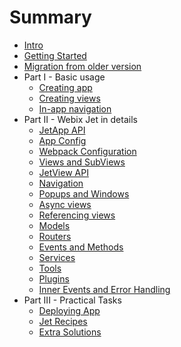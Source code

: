 # Summary

* [Intro](cover.md)
* [Getting Started](start.md)
* [Migration from older version](migration.md)
* Part I - Basic usage
  * [Creating app](basic/app.md)
  * [Creating views](basic/views.md)
  * [In-app navigation](basic/navigation.md)
* Part II - Webix Jet in details
  * [JetApp API](details/app.md)
  * [App Config](details/app_config.md)
  * [Webpack Configuration](details/webpackconfig.md)
  * [Views and SubViews](details/subviews.md)
  * [JetView API](details/views.md)
  * [Navigation](details/navigation.md)
  * [Popups and Windows](details/popups.md)
  * [Async views](details/async.md)
  * [Referencing views](details/referencing.md)
  * [Models](details/models.md)
  * [Routers](details/routers.md)
  * [Events and Methods](details/events.md)
  * [Services](details/services.md)
  * [Tools](details/tools.md)
  * [Plugins](details/plugins.md)
  * [Inner Events and Error Handling](details/inner_events.md)
* Part III - Practical Tasks
  * [Deploying App](practice/deploy.md)
  * [Jet Recipes](practice/recipes.md)
  * [Extra Solutions](practice/unrecommended.md)
